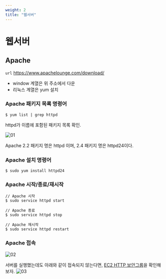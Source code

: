 ```yaml
---
weight: 2
title: "웹서버"
---
```


# 웹서버

## Apache

`url` https://www.apachelounge.com/download/

- window 계열은 위 주소에서 다운
- 리눅스 계열은 yum 설치

### Apache 패키지 목록 명령어
```
$ yum list | grep httpd
```
httpd가 이름에 포함된 패키지 목록 확인.

![01](/docs/blog/aws/ec2/webserver/01.png)

Apache 2.2 패키지 명은 httpd 이며, 2.4 패키지 명은 httpd24이다.

### Apache 설치 명령어
```
$ sudo yum install httpd24
```

### Apache 시작/종료/재시작

```
// Apache 시작
$ sudo service httpd start

// Apache 종료
$ sudo service httpd stop

// Apache 재시작
$ sudo service httpd restart
```

### Apache 접속

![02](/docs/blog/aws/ec2/webserver/02.png)


서버를 실행했는데도 아래와 같이 접속되지 않는다면,
[EC2 HTTP 보안그룹](/docs/blog/aws/ec2/securitygroup#http-https)을 확인해 보자.
![03](/docs/blog/aws/ec2/webserver/03.png)

